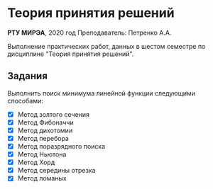 # Теория принятия решений

**РТУ МИРЭА**, 2020 год
Преподаватель: Петренко А.А.

Выполнение практических работ, данных в шестом семестре по дисциплине "Теория принятия решений".

## Задания
Выполнить поиск минимума линейной функции следующими способами:
- [x] Метод золтого сечения    
- [x] Метод Фибоначчи          
- [x] Метод дихотомии          
- [x] Метод перебора           
- [x] Метод поразрядного поиска
- [x] Метод Ньютона            
- [x] Метод Хорд
- [x] Метод середины отрезка
- [x] Метод ломаных
